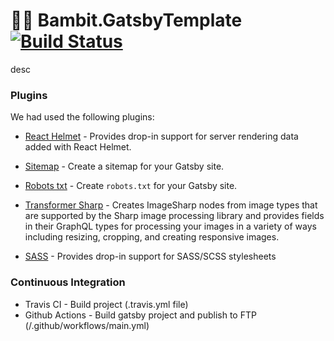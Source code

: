 # 👨‍🚀 Bambit.GatsbyTemplate [![Build Status](https://travis-ci.com/Bambitcompl/Bambit.GatsbyTemplate.svg?branch=master)](https://travis-ci.com/Bambitcompl/Bambit.GatsbyTemplate)

desc

### Plugins
We had used the following plugins:
* [React Helmet](https://www.gatsbyjs.org/packages/gatsby-plugin-react-helmet/) -
Provides drop-in support for server rendering data added with React Helmet.

* [Sitemap](https://www.gatsbyjs.org/packages/gatsby-plugin-sitemap/) - 
Create a sitemap for your Gatsby site.

* [Robots txt](https://www.gatsbyjs.org/packages/gatsby-plugin-sitemap/) -
Create `robots.txt` for your Gatsby site.

* [Transformer Sharp](https://www.gatsbyjs.org/packages/gatsby-transformer-sharp/) - 
Creates ImageSharp nodes from image types that are supported by the Sharp image processing library and provides fields in their GraphQL types for processing your images in a variety of ways including resizing, cropping, and creating responsive images.

* [SASS](https://www.gatsbyjs.org/packages/gatsby-plugin-sass/) - 
Provides drop-in support for SASS/SCSS stylesheets

### Continuous Integration
* Travis CI - Build project (.travis.yml file)
* Github Actions - Build gatsby project and publish to FTP (/.github/workflows/main.yml)
